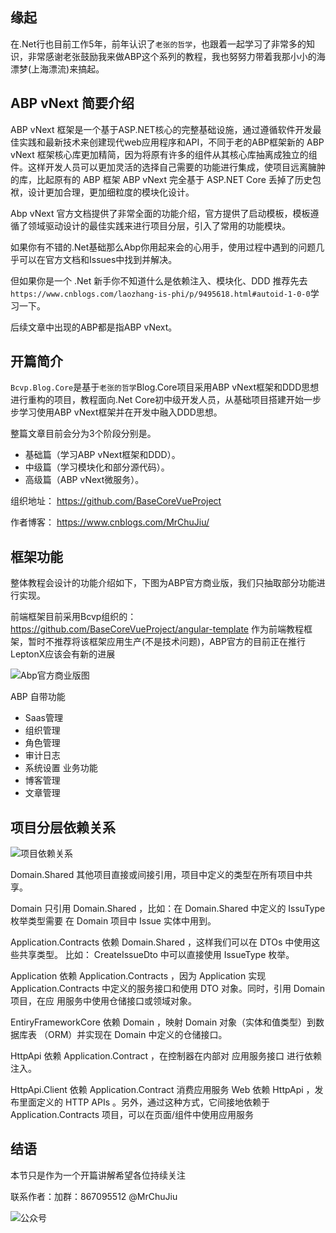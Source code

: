 

## 缘起

在.Net行也目前工作5年，前年认识了`老张的哲学`，也跟着一起学习了非常多的知识，非常感谢老张鼓励我来做ABP这个系列的教程，我也努努力带着我那小小的海漂梦(上海漂流)来搞起。

## ABP vNext 简要介绍

ABP vNext 框架是一个基于ASP.NET核心的完整基础设施，通过遵循软件开发最佳实践和最新技术来创建现代web应用程序和API，不同于老的ABP框架新的 ABP vNext 框架核心库更加精简，因为将原有许多的组件从其核心库抽离成独立的组件。这样开发人员可以更加灵活的选择自己需要的功能进行集成，使项目远离臃肿的库，比起原有的 ABP 框架 ABP vNext 完全基于 ASP.NET Core 丢掉了历史包袱，设计更加合理，更加细粒度的模块化设计。

Abp vNext 官方文档提供了非常全面的功能介绍，官方提供了启动模板，模板遵循了领域驱动设计的最佳实践来进行项目分层，引入了常用的功能模块。

如果你有不错的.Net基础那么Abp你用起来会的心用手，使用过程中遇到的问题几乎可以在官方文档和Issues中找到并解决。

但如果你是一个 .Net 新手你不知道什么是依赖注入、模块化、DDD 推荐先去 `https://www.cnblogs.com/laozhang-is-phi/p/9495618.html#autoid-1-0-0`学习一下。

后续文章中出现的ABP都是指ABP vNext。

## 开篇简介

`Bcvp.Blog.Core`是基于`老张的哲学`Blog.Core项目采用ABP vNext框架和DDD思想进行重构的项目，教程面向.Net Core初中级开发人员，从基础项目搭建开始一步步学习使用ABP vNext框架并在开发中融入DDD思想。

整篇文章目前会分为3个阶段分别是。

- 基础篇（学习ABP vNext框架和DDD）。
- 中级篇（学习模块化和部分源代码）。
- 高级篇（ABP vNext微服务）。

组织地址：
https://github.com/BaseCoreVueProject

作者博客：
https://www.cnblogs.com/MrChuJiu/


## 框架功能

整体教程会设计的功能介绍如下，下图为ABP官方商业版，我们只抽取部分功能进行实现。

前端框架目前采用Bcvp组织的：https://github.com/BaseCoreVueProject/angular-template 作为前端教程框架，暂时不推荐将该框架应用生产(不是技术问题)，ABP官方的目前正在推行LeptonX应该会有新的进展

![Abp官方商业版图](https://git.imweb.io/hdong/ImageBed/raw/master/BlogVnextCore/8.png)

ABP 自带功能
- Saas管理
- 组织管理
- 角色管理
- 审计日志
- 系统设置
业务功能 
- 博客管理
- 文章管理


## 项目分层依赖关系


![项目依赖关系](https://git.imweb.io/hdong/ImageBed/raw/master/BlogVnextCore/6.png)

Domain.Shared 其他项⽬直接或间接引⽤，项⽬中定义的类型在所有项⽬中共享。 

Domain 只引⽤ Domain.Shared ，⽐如：在 Domain.Shared 中定义的 IssuType 枚举类型需要 在 Domain 项⽬中 Issue 实体中⽤到。

Application.Contracts 依赖 Domain.Shared ，这样我们可以在 DTOs 中使⽤这些共享类型。 ⽐如： CreateIssueDto 中可以直接使⽤ IssueType 枚举。 

Application 依赖 Application.Contracts ，因为 Application 实现 Application.Contracts 中定义的服务接⼝和使⽤ DTO 对象。同时，引⽤ Domain 项⽬，在应 ⽤服务中使⽤仓储接⼝或领域对象。

EntiryFrameworkCore 依赖 Domain ，映射 Domain 对象（实体和值类型）到数据库表 （ORM）并实现在 Domain 中定义的仓储接⼝。 

HttpApi 依赖 Application.Contract ，在控制器在内部对 应⽤服务接⼝ 进⾏依赖注⼊。 

HttpApi.Client 依赖 Application.Contract 消费应⽤服务 Web 依赖 HttpApi ，发布⾥⾯定义的 HTTP APIs 。另外，通过这种⽅式，它间接地依赖于 Application.Contracts 项⽬，可以在⻚⾯/组件中使⽤应⽤服务


## 结语 
本节只是作为一个开篇讲解希望各位持续关注

联系作者：加群：867095512  @MrChuJiu

![公众号](https://git.imweb.io/hdong/ImageBed/raw/master/BlogVnextCore/wxgzh.png)
